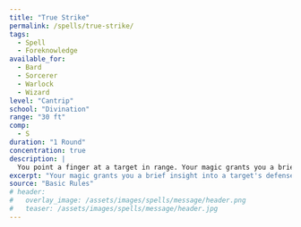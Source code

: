 ```yaml
---
title: "True Strike"
permalink: /spells/true-strike/
tags:
  - Spell
  - Foreknowledge
available_for:
  - Bard
  - Sorcerer
  - Warlock
  - Wizard
level: "Cantrip"
school: "Divination"
range: "30 ft"
comp:
  - S
duration: "1 Round"
concentration: true
description: |
  You point a finger at a target in range. Your magic grants you a brief insight into the target's defenses. On your next turn, you gain advantage on your first attack roll against the target, provided that this spell hasn't ended.
excerpt: "Your magic grants you a brief insight into a target's defenses."
source: "Basic Rules"
# header:
#   overlay_image: /assets/images/spells/message/header.png
#   teaser: /assets/images/spells/message/header.jpg
---
```

